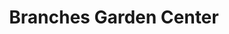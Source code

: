 ---
title: "Branches Garden Center"
url: /federal-way/branches-garden-center/
shop: Garten-Center
---